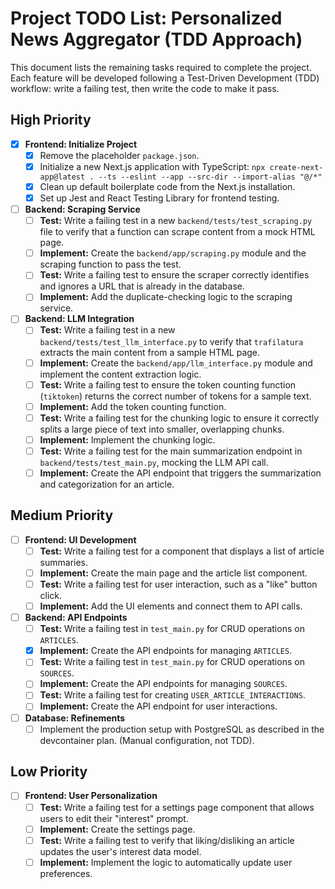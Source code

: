 # Project TODO List: Personalized News Aggregator (TDD Approach)

This document lists the remaining tasks required to complete the project. Each feature will be developed following a Test-Driven Development (TDD) workflow: write a failing test, then write the code to make it pass.

## High Priority

-   [x] **Frontend: Initialize Project**
    -   [x] Remove the placeholder `package.json`.
    -   [x] Initialize a new Next.js application with TypeScript: `npx create-next-app@latest . --ts --eslint --app --src-dir --import-alias "@/*"`
    -   [x] Clean up default boilerplate code from the Next.js installation.
    -   [x] Set up Jest and React Testing Library for frontend testing.

-   [ ] **Backend: Scraping Service**
    -   [ ] **Test:** Write a failing test in a new `backend/tests/test_scraping.py` file to verify that a function can scrape content from a mock HTML page.
    -   [ ] **Implement:** Create the `backend/app/scraping.py` module and the scraping function to pass the test.
    -   [ ] **Test:** Write a failing test to ensure the scraper correctly identifies and ignores a URL that is already in the database.
    -   [ ] **Implement:** Add the duplicate-checking logic to the scraping service.

-   [ ] **Backend: LLM Integration**
    -   [ ] **Test:** Write a failing test in a new `backend/tests/test_llm_interface.py` to verify that `trafilatura` extracts the main content from a sample HTML page.
    -   [ ] **Implement:** Create the `backend/app/llm_interface.py` module and implement the content extraction logic.
    -   [ ] **Test:** Write a failing test to ensure the token counting function (`tiktoken`) returns the correct number of tokens for a sample text.
    -   [ ] **Implement:** Add the token counting function.
    -   [ ] **Test:** Write a failing test for the chunking logic to ensure it correctly splits a large piece of text into smaller, overlapping chunks.
    -   [ ] **Implement:** Implement the chunking logic.
    -   [ ] **Test:** Write a failing test for the main summarization endpoint in `backend/tests/test_main.py`, mocking the LLM API call.
    -   [ ] **Implement:** Create the API endpoint that triggers the summarization and categorization for an article.

## Medium Priority

-   [ ] **Frontend: UI Development**
    -   [ ] **Test:** Write a failing test for a component that displays a list of article summaries.
    -   [ ] **Implement:** Create the main page and the article list component.
    -   [ ] **Test:** Write a failing test for user interaction, such as a "like" button click.
    -   [ ] **Implement:** Add the UI elements and connect them to API calls.

-   [ ] **Backend: API Endpoints**
    -   [ ] **Test:** Write a failing test in `test_main.py` for CRUD operations on `ARTICLES`.
    -   [x] **Implement:** Create the API endpoints for managing `ARTICLES`.
    -   [ ] **Test:** Write a failing test in `test_main.py` for CRUD operations on `SOURCES`.
    -   [ ] **Implement:** Create the API endpoints for managing `SOURCES`.
    -   [ ] **Test:** Write a failing test for creating `USER_ARTICLE_INTERACTIONS`.
    -   [ ] **Implement:** Create the API endpoint for user interactions.

-   [ ] **Database: Refinements**
    -   [ ] Implement the production setup with PostgreSQL as described in the devcontainer plan. (Manual configuration, not TDD).

## Low Priority

-   [ ] **Frontend: User Personalization**
    -   [ ] **Test:** Write a failing test for a settings page component that allows users to edit their "interest" prompt.
    -   [ ] **Implement:** Create the settings page.
    -   [ ] **Test:** Write a failing test to verify that liking/disliking an article updates the user's interest data model.
    -   [ ] **Implement:** Implement the logic to automatically update user preferences.